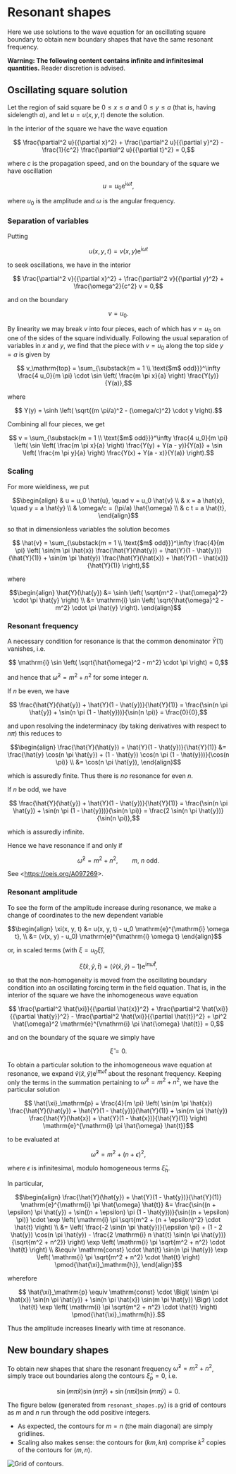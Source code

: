 # Resonant shapes

Here we use solutions to the wave equation for an oscillating square boundary
to obtain new boundary shapes that have the same resonant frequency.

**Warning: The following content contains infinite and infinitesimal quantities.**
Reader discretion is advised.


## Oscillating square solution

Let the region of said square be $0 \le x \le a$ and $0 \le y \le a$
(that is, having sidelength $a$), and let $u = u(x, y, t)$ denote the solution.

In the interior of the square we have the wave equation

```math
  \frac{\partial^2 u}{{\partial x}^2}
  + \frac{\partial^2 u}{{\partial y}^2}
  - \frac{1}{c^2} \frac{\partial^2 u}{{\partial t}^2}
    = 0,
```

where $c$ is the propagation speed,
and on the boundary of the square we have oscillation

```math
  u = u_0 \mathrm{e}^{\mathrm{i} \omega t},
```

where $u_0$ is the amplitude and $\omega$ is the angular frequency.

### Separation of variables

Putting

```math
  u(x, y, t) = v(x, y) \mathrm{e}^{\mathrm{i} \omega t}
```

to seek oscillations, we have in the interior

```math
  \frac{\partial^2 v}{{\partial x}^2}
  + \frac{\partial^2 v}{{\partial y}^2}
  + \frac{\omega^2}{c^2} v
    = 0,
```

and on the boundary

```math
  v = u_0.
```

By linearity we may break $v$ into four pieces, each of which has $v = u_0$
on one of the sides of the square individually.
Following the usual separation of variables in $x$ and $y$, we find that the piece
with $v = u_0$ along the top side $y = a$ is given by

```math
  v_\mathrm{top} =
    \sum_{\substack{m = 1 \\ \text{$m$ odd}}}^\infty
    \frac{4 u_0}{m \pi} \cdot \sin \left( \frac{m \pi x}{a} \right) \frac{Y(y)}{Y(a)},
```

where

```math
  Y(y) = \sinh \left( \sqrt{(m \pi/a)^2 - (\omega/c)^2} \cdot y \right).
```

Combining all four pieces, we get

```math
  v =
    \sum_{\substack{m = 1 \\ \text{$m$ odd}}}^\infty
    \frac{4 u_0}{m \pi}
    \left(
      \sin \left( \frac{m \pi x}{a} \right) \frac{Y(y) + Y(a - y)}{Y(a)}
        +
      \sin \left( \frac{m \pi y}{a} \right) \frac{Y(x) + Y(a - x)}{Y(a)}
    \right).
```

### Scaling

For more wieldiness, we put

```math
\begin{align}
  & u = u_0 \hat{u}, \quad v = u_0 \hat{v} \\
  & x = a \hat{x}, \quad y = a \hat{y} \\
  & \omega/c = (\pi/a) \hat{\omega} \\
  & c t = a \hat{t},
\end{align}
```

so that in dimensionless variables the solution becomes

```math
  \hat{v} =
    \sum_{\substack{m = 1 \\ \text{$m$ odd}}}^\infty
    \frac{4}{m \pi}
    \left(
      \sin(m \pi \hat{x}) \frac{\hat{Y}(\hat{y}) + \hat{Y}(1 - \hat{y})}{\hat{Y}(1)}
        +
      \sin(m \pi \hat{y}) \frac{\hat{Y}(\hat{x}) + \hat{Y}(1 - \hat{x})}{\hat{Y}(1)}
    \right),
```

where

```math
\begin{align}
  \hat{Y}(\hat{y})
  &= \sinh \left( \sqrt{m^2 - \hat{\omega}^2} \cdot \pi \hat{y} \right) \\
  &= \mathrm{i} \sin \left( \sqrt{\hat{\omega}^2 - m^2} \cdot \pi \hat{y} \right).
\end{align}
```

### Resonant frequency

A necessary condition for resonance is that the common denominator $\hat{Y}(1)$ vanishes,
i.e.

```math
  \mathrm{i} \sin \left( \sqrt{\hat{\omega}^2 - m^2} \cdot \pi \right) = 0,
```

and hence that $\hat{\omega}^2 = m^2 + n^2$ for some integer $n$.

If $n$ be even, we have

```math
  \frac{\hat{Y}(\hat{y}) + \hat{Y}(1 - \hat{y})}{\hat{Y}(1)}
  = \frac{\sin(n \pi \hat{y}) + \sin(n \pi (1 - \hat{y}))}{\sin(n \pi)}
  = \frac{0}{0},
```

and upon resolving the indeterminacy (by taking derivatives with respect to $n \pi$)
this reduces to

```math
\begin{align}
  \frac{\hat{Y}(\hat{y}) + \hat{Y}(1 - \hat{y})}{\hat{Y}(1)}
  &= \frac{\hat{y} \cos(n \pi \hat{y}) + (1 - \hat{y}) \cos(n \pi (1 - \hat{y}))}{\cos(n \pi)} \\
  &= \cos(n \pi \hat{y}),
\end{align}
```

which is assuredly finite. Thus there is *no* resonance for even $n$.

If $n$ be odd, we have

```math
  \frac{\hat{Y}(\hat{y}) + \hat{Y}(1 - \hat{y})}{\hat{Y}(1)}
  = \frac{\sin(n \pi \hat{y}) + \sin(n \pi (1 - \hat{y}))}{\sin(n \pi)}
  = \frac{2 \sin(n \pi \hat{y})}{\sin(n \pi)},
```

which is assuredly infinite.

Hence we have resonance if and only if

```math
  \hat{\omega}^2 = m^2 + n^2, \qquad \text{$m$, $n$ odd}.
```

See <<https://oeis.org/A097269>>.

### Resonant amplitude

To see the form of the amplitude increase during resonance,
we make a change of coordinates to the new dependent variable

```math
\begin{align}
  \xi(x, y, t)
  &= u(x, y, t) - u_0 \mathrm{e}^{\mathrm{i} \omega t}, \\
  &= (v(x, y) - u_0) \mathrm{e}^{\mathrm{i} \omega t}
\end{align}
```

or, in scaled terms (with $\xi = u_0 \hat{\xi}$),

```math
  \hat{\xi}(\hat{x}, \hat{y}, \hat{t})
  = (\hat{v}(\hat{x}, \hat{y}) - 1) \mathrm{e}^{\mathrm{i} \pi \hat{\omega} \hat{t}},
```

so that the non-homogeneity is moved from the oscillating boundary condition
into an oscillating forcing term in the field equation.
That is, in the interior of the square we have the inhomogeneous wave equation

```math
  \frac{\partial^2 \hat{\xi}}{{\partial \hat{x}}^2}
  + \frac{\partial^2 \hat{\xi}}{{\partial \hat{y}}^2}
  - \frac{\partial^2 \hat{\xi}}{{\partial \hat{t}}^2}
  + \pi^2 \hat{\omega}^2 \mathrm{e}^{\mathrm{i} \pi \hat{\omega} \hat{t}}
    = 0,
```

and on the boundary of the square we simply have

```math
  \hat{\xi} = 0.
```

To obtain a particular solution to the inhomogeneous wave equation at resonance,
we expand $\hat{v}(\hat{x}, \hat{y}) \mathrm{e}^{\mathrm{i} \pi \hat{\omega} \hat{t}}$ about the resonant frequency.
Keeping only the terms in the summation pertaining to $\hat{\omega}^2 = m^2 + n^2$,
we have the particular solution

```math
  \hat{\xi}_\mathrm{p}
  =
    \frac{4}{m \pi}
    \left(
      \sin(m \pi \hat{x}) \frac{\hat{Y}(\hat{y}) + \hat{Y}(1 - \hat{y})}{\hat{Y}(1)}
        +
      \sin(m \pi \hat{y}) \frac{\hat{Y}(\hat{x}) + \hat{Y}(1 - \hat{x})}{\hat{Y}(1)}
    \right)
    \mathrm{e}^{\mathrm{i} \pi \hat{\omega} \hat{t}}
```

to be evaluated at

```math
  \hat{\omega}^2 = m^2 + (n + \epsilon)^2,
```

where $\epsilon$ is infinitesimal, modulo homogeneous terms $\hat{\xi}_\mathrm{h}$.

In particular,

```math
\begin{align}
  \frac{\hat{Y}(\hat{y}) + \hat{Y}(1 - \hat{y})}{\hat{Y}(1)} \mathrm{e}^{\mathrm{i} \pi \hat{\omega} \hat{t}}
  &=
    \frac{\sin((n + \epsilon) \pi \hat{y}) + \sin((n + \epsilon) \pi (1 - \hat{y}))}{\sin((n + \epsilon) \pi)}
      \cdot
    \exp \left( \mathrm{i} \pi \sqrt{m^2 + (n + \epsilon)^2} \cdot \hat{t} \right) \\
  &=
    \left(
      \frac{-2 \sin(n \pi \hat{y})}{\epsilon \pi}
      + (1 - 2 \hat{y}) \cos(n \pi \hat{y})
      - \frac{2 \mathrm{i} n \hat{t} \sin(n \pi \hat{y})}{\sqrt{m^2 + n^2}}
    \right)
    \exp \left( \mathrm{i} \pi \sqrt{m^2 + n^2} \cdot \hat{t} \right) \\
  &\equiv
    \mathrm{const} \cdot \hat{t} \sin(n \pi \hat{y})
    \exp \left( \mathrm{i} \pi \sqrt{m^2 + n^2} \cdot \hat{t} \right)
    \pmod{\hat{\xi}_\mathrm{h}},
\end{align}
```

wherefore

```math
  \hat{\xi}_\mathrm{p}
  \equiv
    \mathrm{const}
      \cdot
    \Bigl(
      \sin(m \pi \hat{x}) \sin(n \pi \hat{y})
        +
      \sin(n \pi \hat{x}) \sin(m \pi \hat{y})
    \Bigr)
      \cdot
    \hat{t}
    \exp \left( \mathrm{i} \pi \sqrt{m^2 + n^2} \cdot \hat{t} \right)
    \pmod{\hat{\xi}_\mathrm{h}}.
```

Thus the amplitude increases linearly with time at resonance.


## New boundary shapes

To obtain new shapes that share the resonant frequency $\hat{\omega}^2 = m^2 + n^2$,
simply trace out boundaries along the contours $\hat{\xi}_\mathrm{p} = 0$, i.e.

```math
  \sin(m \pi \hat{x}) \sin(n \pi \hat{y})
    +
  \sin(n \pi \hat{x}) \sin(m \pi \hat{y})
    = 0.
```

The figure below (generated from `resonant_shapes.py`)
is a grid of contours as $m$ and $n$ run through the odd positive integers.

- As expected, the contours for $m = n$ (the main diagonal) are simply gridlines.
- Scaling also makes sense: the contours for $(km, kn)$ comprise $k^2$ copies
  of the contours for $(m, n)$.

![Grid of contours.](resonant-shapes.svg)
